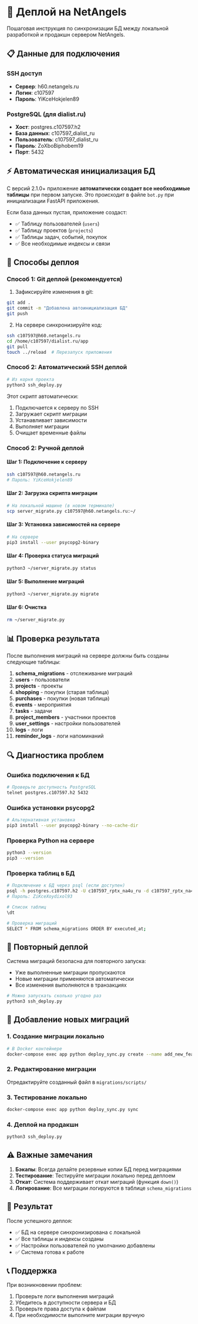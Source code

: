 # 🚀 Деплой на NetAngels

Пошаговая инструкция по синхронизации БД между локальной разработкой и продакшн сервером NetAngels.

## 📋 Данные для подключения

### SSH доступ
- **Сервер**: h60.netangels.ru
- **Логин**: c107597
- **Пароль**: YiKceHokjelen89

### PostgreSQL (для dialist.ru)
- **Хост**: postgres.c107597.h2
- **База данных**: c107597_dialist_ru
- **Пользователь**: c107597_dialist_ru
- **Пароль**: ZoXboBiphobem19
- **Порт**: 5432

## ⚡ Автоматическая инициализация БД

С версий 2.1.0+ приложение **автоматически создает все необходимые таблицы** при первом запуске. Это происходит в файле `bot.py` при инициализации FastAPI приложения.

Если база данных пустая, приложение создаст:
- ✅ Таблицу пользователей (`users`)
- ✅ Таблицу проектов (`projects`)  
- ✅ Таблицы задач, событий, покупок
- ✅ Все необходимые индексы и связи

## 🔧 Способы деплоя

### Способ 1: Git деплой (рекомендуется)

1. Зафиксируйте изменения в git:
```bash
git add .
git commit -m "Добавлена автоинициализация БД"
git push
```

2. На сервере синхронизируйте код:
```bash
ssh c107597@h60.netangels.ru
cd /home/c107597/dialist.ru/app
git pull
touch ../reload  # Перезапуск приложения
```

### Способ 2: Автоматический SSH деплой

```bash
# Из корня проекта
python3 ssh_deploy.py
```

Этот скрипт автоматически:
1. Подключается к серверу по SSH
2. Загружает скрипт миграции
3. Устанавливает зависимости
4. Выполняет миграции
5. Очищает временные файлы

### Способ 2: Ручной деплой

#### Шаг 1: Подключение к серверу
```bash
ssh c107597@h60.netangels.ru
# Пароль: YiKceHokjelen89
```

#### Шаг 2: Загрузка скрипта миграции
```bash
# На локальной машине (в новом терминале)
scp server_migrate.py c107597@h60.netangels.ru:~/
```

#### Шаг 3: Установка зависимостей на сервере
```bash
# На сервере
pip3 install --user psycopg2-binary
```

#### Шаг 4: Проверка статуса миграций
```bash
python3 ~/server_migrate.py status
```

#### Шаг 5: Выполнение миграций
```bash
python3 ~/server_migrate.py migrate
```

#### Шаг 6: Очистка
```bash
rm ~/server_migrate.py
```

## 📊 Проверка результата

После выполнения миграций на сервере должны быть созданы следующие таблицы:

1. **schema_migrations** - отслеживание миграций
2. **users** - пользователи
3. **projects** - проекты
4. **shopping** - покупки (старая таблица)
5. **purchases** - покупки (новая таблица)
6. **events** - мероприятия
7. **tasks** - задачи
8. **project_members** - участники проектов
9. **user_settings** - настройки пользователей
10. **logs** - логи
11. **reminder_logs** - логи напоминаний

## 🔍 Диагностика проблем

### Ошибка подключения к БД
```bash
# Проверьте доступность PostgreSQL
telnet postgres.c107597.h2 5432
```

### Ошибка установки psycopg2
```bash
# Альтернативная установка
pip3 install --user psycopg2-binary --no-cache-dir
```

### Проверка Python на сервере
```bash
python3 --version
pip3 --version
```

### Проверка таблиц в БД
```bash
# Подключение к БД через psql (если доступен)
psql -h postgres.c107597.h2 -U c107597_rptx_na4u_ru -d c107597_rptx_na4u_ru
# Пароль: ZiKceXoydixol93

# Список таблиц
\dt

# Проверка миграций
SELECT * FROM schema_migrations ORDER BY executed_at;
```

## 🔄 Повторный деплой

Система миграций безопасна для повторного запуска:
- Уже выполненные миграции пропускаются
- Новые миграции применяются автоматически
- Все изменения выполняются в транзакциях

```bash
# Можно запускать сколько угодно раз
python3 ssh_deploy.py
```

## 📝 Добавление новых миграций

### 1. Создание миграции локально
```bash
# В Docker контейнере
docker-compose exec app python deploy_sync.py create --name add_new_feature
```

### 2. Редактирование миграции
Отредактируйте созданный файл в `migrations/scripts/`

### 3. Тестирование локально
```bash
docker-compose exec app python deploy_sync.py sync
```

### 4. Деплой на продакшн
```bash
python3 ssh_deploy.py
```

## ⚠️ Важные замечания

1. **Бэкапы**: Всегда делайте резервные копии БД перед миграциями
2. **Тестирование**: Тестируйте миграции локально перед деплоем
3. **Откат**: Система поддерживает откат миграций (функция `down()`)
4. **Логирование**: Все миграции логируются в таблице `schema_migrations`

## 🎯 Результат

После успешного деплоя:
- ✅ БД на сервере синхронизирована с локальной
- ✅ Все таблицы и индексы созданы
- ✅ Настройки пользователей по умолчанию добавлены
- ✅ Система готова к работе

## 📞 Поддержка

При возникновении проблем:
1. Проверьте логи выполнения миграций
2. Убедитесь в доступности сервера и БД
3. Проверьте права доступа к файлам
4. При необходимости выполните миграции вручную